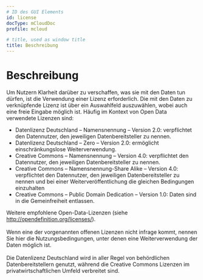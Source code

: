 ```yaml
---
# ID des GUI Elements
id: license
docType: mCloudDoc
profile: mcloud

# title, used as window title
title: Beschreibung
---
```


# Beschreibung

Um Nutzern Klarheit darüber zu verschaffen, was sie mit den Daten tun dürfen, ist die Verwendung einer Lizenz erforderlich.  Die mit den Daten zu verknüpfende Lizenz ist über ein Auswahlfeld auszuwählen, wobei auch eine freie Eingabe möglich ist. Häufig im Kontext von Open Data verwendete Lizenzen sind:<br /><ul><li>Datenlizenz Deutschland – Namensnennung – Version 2.0: verpflichtet den Datennutzer, den jeweiligen Datenbereitsteller zu nennen.</li><li>Datenlizenz Deutschland – Zero – Version 2.0: ermöglicht einschränkungslose Weiterverwendung.</li><li>Creative Commons – Namensnennung – Version 4.0: verpflichtet den Datennutzer, den jeweiligen Datenbereitsteller zu nennen.</li><li>Creative Commons – Namensnennung-Share Alike – Version 4.0: verpflichtet den Datennutzer, den jeweiligen Datenbereitsteller zu nennen und bei einer Weiterveröffentlichung die gleichen Bedingungen einzuhalten</li><li>Creative Commons – Public Domain Dedication – Version 1.0: Daten sind in die Gemeinfreiheit entlassen.</li></ul>Weitere empfohlene Open-Data-Lizenzen (siehe http://opendefinition.org/licenses/).<br /><br />Wenn eine der vorgenannten offenen Lizenzen nicht infrage kommt, nennen Sie hier die Nutzungsbedingungen, unter denen eine Weiterverwendung der Daten möglich ist.<br /><br />Die Datenlizenz Deutschland wird in aller Regel von behördlichen Datenbereitstellern genutzt, während die Creative Commons Lizenzen im privatwirtschaftlichen Umfeld verbreitet sind.
